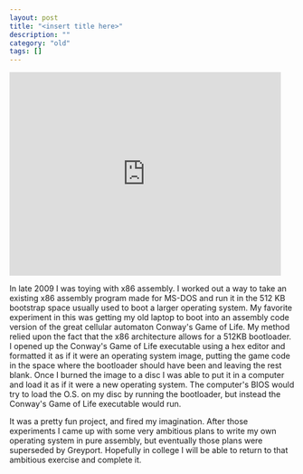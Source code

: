 ```yaml
---
layout: post
title: "<insert title here>"
description: ""
category: "old"
tags: []
---
```



<iframe width="480" height="360" src="http://www.youtube.com/embed/eN8e23gVuS0?rel=0" frameborder="0" allowfullscreen></iframe>

In late 2009 I was toying with x86 assembly. I worked out a way to take an existing x86 assembly program made for MS-DOS and run it in the 512 KB bootstrap space usually used to boot a larger operating system. My favorite experiment in this was getting my old laptop to boot into an assembly code version of the great cellular automaton Conway's Game of Life. My method relied upon the fact that the x86 architecture allows for a 512KB bootloader. I opened up the Conway's Game of Life executable using a hex editor and formatted it as if it were an operating system image, putting the game code in the space where the bootloader should have been and leaving the rest blank. Once I burned the image to a disc I was able to put it in a computer and load it as if it were a new operating system. The computer's BIOS would try to load the O.S. on my disc by running the bootloader, but instead the Conway's Game of Life executable would run.

It was a pretty fun project, and fired my imagination. After those experiments I came up with some very ambitious plans to write my own operating system in pure assembly, but eventually those plans were superseded by Greyport. Hopefully in college I will be able to return to that ambitious exercise and complete it.
